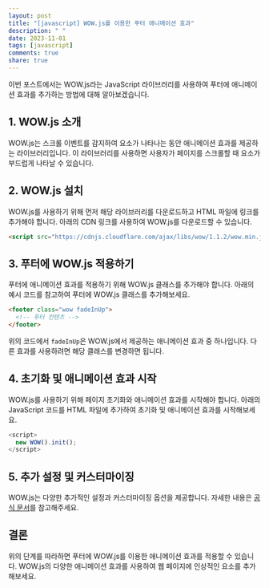 ```yaml
---
layout: post
title: "[javascript] WOW.js를 이용한 푸터 애니메이션 효과"
description: " "
date: 2023-11-01
tags: [javascript]
comments: true
share: true
---
```


이번 포스트에서는 WOW.js라는 JavaScript 라이브러리를 사용하여 푸터에 애니메이션 효과를 추가하는 방법에 대해 알아보겠습니다.

## 1. WOW.js 소개

WOW.js는 스크롤 이벤트를 감지하여 요소가 나타나는 동안 애니메이션 효과를 제공하는 라이브러리입니다. 이 라이브러리를 사용하면 사용자가 페이지를 스크롤할 때 요소가 부드럽게 나타날 수 있습니다.

## 2. WOW.js 설치

WOW.js를 사용하기 위해 먼저 해당 라이브러리를 다운로드하고 HTML 파일에 링크를 추가해야 합니다. 아래의 CDN 링크를 사용하여 WOW.js를 다운로드할 수 있습니다.

```html
<script src="https://cdnjs.cloudflare.com/ajax/libs/wow/1.1.2/wow.min.js"></script>
```

## 3. 푸터에 WOW.js 적용하기

푸터에 애니메이션 효과를 적용하기 위해 WOW.js 클래스를 추가해야 합니다. 아래의 예시 코드를 참고하여 푸터에 WOW.js 클래스를 추가해보세요.

```html
<footer class="wow fadeInUp">
  <!-- 푸터 컨텐츠 -->
</footer>
```
위의 코드에서 `fadeInUp`은 WOW.js에서 제공하는 애니메이션 효과 중 하나입니다. 다른 효과를 사용하려면 해당 클래스를 변경하면 됩니다.

## 4. 초기화 및 애니메이션 효과 시작

WOW.js를 사용하기 위해 페이지 초기화와 애니메이션 효과를 시작해야 합니다. 아래의 JavaScript 코드를 HTML 파일에 추가하여 초기화 및 애니메이션 효과를 시작해보세요.

```javascript
<script>
  new WOW().init();
</script>
```

## 5. 추가 설정 및 커스터마이징

WOW.js는 다양한 추가적인 설정과 커스터마이징 옵션을 제공합니다. 자세한 내용은 [공식 문서](https://wowjs.uk/docs.html)를 참고해주세요.

## 결론

위의 단계를 따라하면 푸터에 WOW.js를 이용한 애니메이션 효과를 적용할 수 있습니다. WOW.js의 다양한 애니메이션 효과를 사용하여 웹 페이지에 인상적인 요소를 추가해보세요.